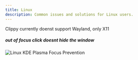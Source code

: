 ```yaml
---
title: Linux
description: Common issues and solutions for Linux users.
---
```


Clippy currently doenst support Wayland, only X11

##### out of focus click doesnt hide the window

![Linux KDE Plasma Focus Prevention](/common-issues/linux_kde_plasma_focus_prevention.png)
